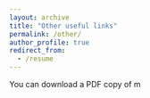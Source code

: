 ```yaml
---
layout: archive
title: "Other useful links"
permalink: /other/
author_profile: true
redirect_from:
  - /resume
---
```


You can download a PDF copy of m
